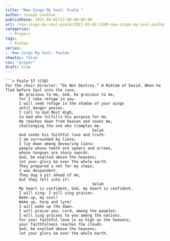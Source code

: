 ```yaml
---
title: "Now Sings My Soul: Psalm "
author: Joseph Louthan
publishDate: 2021-03-02T12:00:00-06:00
url: /now-sings-my-soul-psalm/2021-03-02-1200-now-sings-my-soul-psalm/
categories:
  - Prayers
tags:
  - Psalms
series:
- 'Now Sings My Soul: Psalms'
showtoc: false
css: "prayer"
draft: true
---
```

<div style="font-variant: small-caps;">

</div>

```text
```> Psalm 57 (CSB)
For the choir director: “Do Not Destroy.” A Miktam of David. When he fled before Saul into the cave.
      Be gracious to me, God, be gracious to me, 
      for I take refuge in you. 
      I will seek refuge in the shadow of your wings 
      until danger passes. 
      I call to God Most High, 
      to God who fulfills his purpose for me. 
      He reaches down from heaven and saves me, 
      challenging the one who tramples me. 
                                      Selah 
      God sends his faithful love and truth. 
      I am surrounded by lions; 
      I lie down among devouring lions—
      people whose teeth are spears and arrows, 
      whose tongues are sharp swords. 
      God, be exalted above the heavens; 
      let your glory be over the whole earth. 
      They prepared a net for my steps; 
      I was despondent. 
      They dug a pit ahead of me, 
      but they fell into it! 
                                      Selah
      My heart is confident, God, my heart is confident. 
      I will sing; I will sing praises. 
      Wake up, my soul! 
      Wake up, harp and lyre! 
      I will wake up the dawn. 
      I will praise you, Lord, among the peoples; 
      I will sing praises to you among the nations. 
      For your faithful love is as high as the heavens; 
      your faithfulness reaches the clouds. 
      God, be exalted above the heavens; 
      let your glory be over the whole earth.

